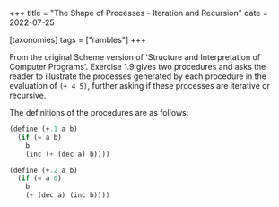 +++
title = "The Shape of Processes - Iteration and Recursion"
date = 2022-07-25

[taxonomies]
tags = ["rambles"]
+++

From the original Scheme version of 'Structure and Interpretation of Computer Programs'. Exercise 1.9 gives two procedures and asks the reader to illustrate the processes generated by each procedure in the evaluation of `(+ 4 5)`, further asking if these processes are iterative or recursive.

<!-- more -->

The definitions of the procedures are as follows:

```scheme
(define (+.1 a b)
  (if (= a b)
    b
    (inc (+ (dec a) b))))

(define (+.2 a b)
  (if (= a 0)
    b
    (+ (dec a) (inc b))))
```


